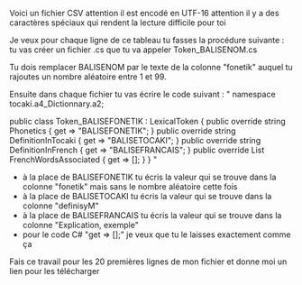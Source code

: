 Voici un fichier CSV
attention il est encodé en UTF-16
attention il y a des caractères spéciaux qui rendent la lecture difficile pour toi

Je veux pour chaque ligne de ce tableau tu fasses la procédure suivante :
tu vas créer un fichier .cs que tu va appeler Token_BALISENOM.cs

Tu dois remplacer BALISENOM par le texte de la colonne "fonetik" auquel tu rajoutes un nombre aléatoire entre 1 et 99.

Ensuite dans chaque fichier tu vas écrire le code suivant :
"
namespace tocaki.a4_Dictionnary.a2;

public class Token_BALISEFONETIK : LexicalToken
{
    public override string Phonetics { get => "BALISEFONETIK"; }
    public override string DefinitionInTocaki { get => "BALISETOCAKI"; }
    public override string DefinitionInFrench { get => "BALISEFRANCAIS"; }
    public override List<string> FrenchWordsAssociated { get => []; }
}
"
- à la place de BALISEFONETIK tu écris la valeur qui se trouve dans la colonne "fonetik" mais sans le nombre aléatoire cette fois
- à la place de BALISETOCAKI tu écris la valeur qui se trouve dans la colonne "definisyM"
- à la place de BALISEFRANCAIS tu écris la valeur qui se trouve dans la colonne "Explication, exemple"
- pour le code C# "get => [];" je veux que tu le laisses exactement comme ça

Fais ce travail pour les 20 premières lignes de mon fichier et donne moi un lien pour les télécharger